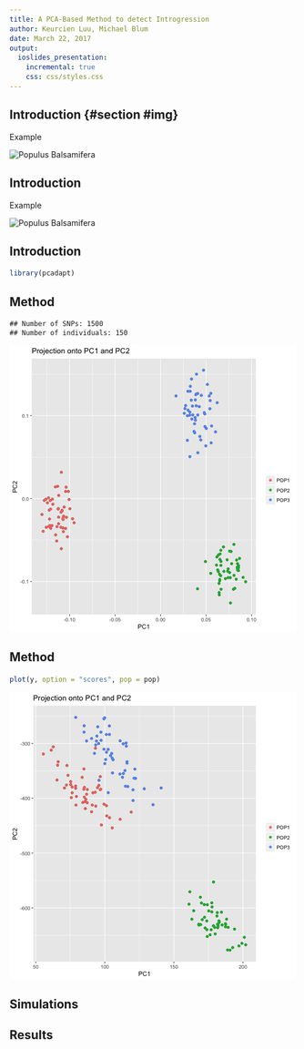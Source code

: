 ```yaml
---
title: A PCA-Based Method to detect Introgression
author: Keurcien Luu, Michael Blum
date: March 22, 2017 
output: 
  ioslides_presentation:
    incremental: true
    css: css/styles.css
---
```




## Introduction {#section #img}

Example

![Populus Balsamifera](img/Populus_balsamifera.jpg)


## Introduction

Example

![Populus Balsamifera](img/Populus_trichocarpa.jpeg)

## Introduction




```r
library(pcadapt)
```


## Method


```
## Number of SNPs: 1500
## Number of individuals: 150
```

![plot of chunk unnamed-chunk-1](figure/unnamed-chunk-1-1.png)

## Method


```r
plot(y, option = "scores", pop = pop)
```

![plot of chunk unnamed-chunk-2](figure/unnamed-chunk-2-1.png)

## Simulations


## Results

